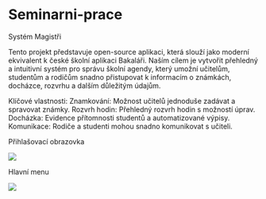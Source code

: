 # Seminarni-prace
Systém Magistři

Tento projekt představuje open-source aplikaci, která slouží jako moderní ekvivalent k české školní aplikaci Bakaláři. Naším cílem je vytvořit přehledný a intuitivní systém pro správu školní agendy, který umožní učitelům, studentům a rodičům snadno přistupovat k informacím o známkách, docházce, rozvrhu a dalším důležitým údajům.

Klíčové vlastnosti:
  Znamkování: Možnost učitelů jednoduše zadávat a spravovat známky.
  Rozvrh hodin: Přehledný rozvrh hodin s možností úprav.
  Docházka: Evidence přítomnosti studentů a automatizované výpisy.
  Komunikace: Rodiče a studenti mohou snadno komunikovat s učiteli.

Přihlašovací obrazovka

![](https://melonmc.cz/semi/login.png)

Hlavní menu

![](https://melonmc.cz/semi/dashboard.png)
